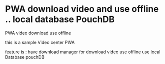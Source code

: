 # PWA download video and use offline .. local database PouchDB
PWA video download use offline 

this is a sample Video center PWA 

feature is :
have download manager for download video 
use offline use local Database pouchDB 

